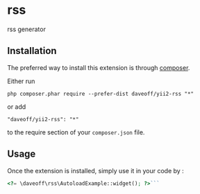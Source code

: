 rss
===
rss generator

Installation
------------

The preferred way to install this extension is through [composer](http://getcomposer.org/download/).

Either run

```
php composer.phar require --prefer-dist daveoff/yii2-rss "*"
```

or add

```
"daveoff/yii2-rss": "*"
```

to the require section of your `composer.json` file.


Usage
-----

Once the extension is installed, simply use it in your code by  :

```php
<?= \daveoff\rss\AutoloadExample::widget(); ?>```